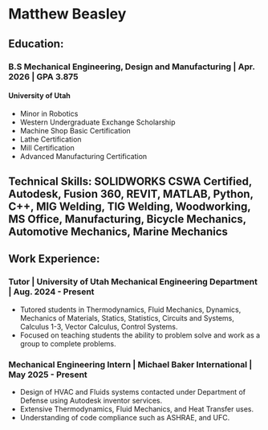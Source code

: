 # Matthew Beasley

## Education:
### B.S Mechanical Engineering, Design and Manufacturing | Apr. 2026 | GPA 3.875   
#### University of Utah
* Minor in Robotics
* Western Undergraduate Exchange Scholarship
* Machine Shop Basic Certification
* Lathe Certification
* Mill Certification
* Advanced Manufacturing Certification
 
## Technical Skills: SOLIDWORKS CSWA Certified, Autodesk, Fusion 360, REVIT, MATLAB, Python, C++, MIG Welding, TIG Welding, Woodworking, MS Office, Manufacturing, Bicycle Mechanics, Automotive Mechanics, Marine Mechanics

## Work Experience:
### Tutor | University of Utah Mechanical Engineering Department | Aug. 2024 - Present
* Tutored students in Thermodynamics, Fluid Mechanics, Dynamics, Mechanics of Materials, Statics, Statistics, Circuits and Systems, Calculus 1-3, Vector Calculus, Control Systems.
* Focused on teaching students the ability to problem solve and work as a group to complete problems.
 
### Mechanical Engineering Intern | Michael Baker International | May 2025 - Present
* Design of HVAC and Fluids systems contacted under Department of Defense using Autodesk inventor services.
* Extensive Thermodynamics, Fluid Mechanics, and Heat Transfer uses.
* Understanding of code compliance such as ASHRAE, and UFC. 
